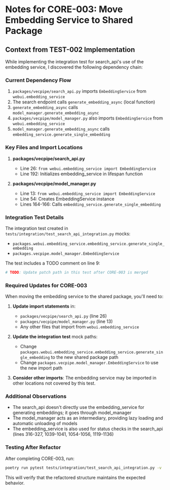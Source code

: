 # Notes for CORE-003: Move Embedding Service to Shared Package

## Context from TEST-002 Implementation

While implementing the integration test for search_api's use of the embedding service, I discovered the following dependency chain:

### Current Dependency Flow
1. `packages/vecpipe/search_api.py` imports `EmbeddingService` from `webui.embedding_service`
2. The search endpoint calls `generate_embedding_async` (local function)
3. `generate_embedding_async` calls `model_manager.generate_embedding_async`
4. `packages/vecpipe/model_manager.py` also imports `EmbeddingService` from `webui.embedding_service`
5. `model_manager.generate_embedding_async` calls `embedding_service.generate_single_embedding`

### Key Files and Import Locations

1. **packages/vecpipe/search_api.py**
   - Line 26: `from webui.embedding_service import EmbeddingService`
   - Line 192: Initializes embedding_service in lifespan function

2. **packages/vecpipe/model_manager.py**
   - Line 13: `from webui.embedding_service import EmbeddingService`
   - Line 54: Creates EmbeddingService instance
   - Lines 164-166: Calls `embedding_service.generate_single_embedding`

### Integration Test Details

The integration test created in `tests/integration/test_search_api_integration.py` mocks:
- `packages.webui.embedding_service.embedding_service.generate_single_embedding`
- `packages.vecpipe.model_manager.EmbeddingService`

The test includes a TODO comment on line 9:
```python
# TODO: Update patch path in this test after CORE-003 is merged
```

### Required Updates for CORE-003

When moving the embedding service to the shared package, you'll need to:

1. **Update import statements** in:
   - `packages/vecpipe/search_api.py` (line 26)
   - `packages/vecpipe/model_manager.py` (line 13)
   - Any other files that import from `webui.embedding_service`

2. **Update the integration test** mock paths:
   - Change `packages.webui.embedding_service.embedding_service.generate_single_embedding` to the new shared package path
   - Change `packages.vecpipe.model_manager.EmbeddingService` to use the new import path

3. **Consider other imports**: The embedding service may be imported in other locations not covered by this test.

### Additional Observations

- The search_api doesn't directly use the embedding_service for generating embeddings; it goes through model_manager
- The model_manager acts as an intermediary, providing lazy loading and automatic unloading of models
- The embedding_service is also used for status checks in the search_api (lines 316-327, 1039-1041, 1054-1056, 1119-1136)

### Testing After Refactor

After completing CORE-003, run:
```bash
poetry run pytest tests/integration/test_search_api_integration.py -v
```

This will verify that the refactored structure maintains the expected behavior.